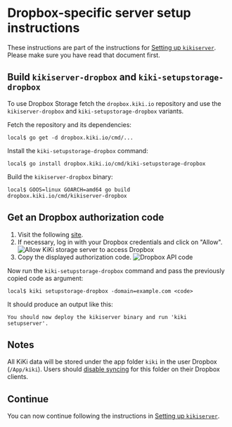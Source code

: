# Dropbox-specific server setup instructions

These instructions are part of the instructions for
[Setting up `kikiserver`](/doc/server_setup.md).
Please make sure you have read that document first.

## Build `kikiserver-dropbox` and `kiki-setupstorage-dropbox`

To use Dropbox Storage fetch the `dropbox.kiki.io` repository and use the
`kikiserver-dropbox` and `kiki-setupstorage-dropbox` variants.

Fetch the repository and its dependencies:

```
local$ go get -d dropbox.kiki.io/cmd/...
```

Install the `kiki-setupstorage-dropbox` command:

```
local$ go install dropbox.kiki.io/cmd/kiki-setupstorage-dropbox
```

Build the `kikiserver-dropbox` binary:

```
local$ GOOS=linux GOARCH=amd64 go build dropbox.kiki.io/cmd/kikiserver-dropbox
```

## Get an Dropbox authorization code

1. Visit the following [site](https://www.dropbox.com/oauth2/authorize?client_id=wt1281n3q768jj3&response_type=code).
2. If necessary, log in with your Dropbox credentials and click on "Allow".
   <img src="/images/dropbox/allow.png" alt="Allow KiKi storage server to access Dropbox"/>
3. Copy the displayed authorization code.
   <img src="/images/dropbox/code.png" alt="Dropbox API code"/>

Now run the `kiki-setupstorage-dropbox` command and pass the previously copied code as
argument:

```
local$ kiki setupstorage-dropbox -domain=example.com <code>
```

It should produce an output like this:

```
You should now deploy the kikiserver binary and run 'kiki setupserver'.
```


## Notes

All KiKi data will be stored under the app folder `kiki` in the user Dropbox (`/App/kiki`).
Users should [disable syncing](https://www.dropbox.com/lp/pro/pro_onboarding_selective_sync) for
this folder on their Dropbox clients.

## Continue

You can now continue following the instructions in
[Setting up `kikiserver`](/doc/server_setup.md).
